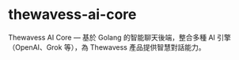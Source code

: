 # thewavess-ai-core
Thewavess AI Core — 基於 Golang 的智能聊天後端，整合多種 AI 引擎（OpenAI、Grok 等），為 Thewavess 產品提供智慧對話能力。
